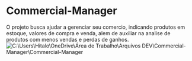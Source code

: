 # Commercial-Manager
O projeto busca ajudar a gerenciar seu comercio, indicando produtos em estoque, valores de compra e venda, alem de auxiliar na analise de produtos com menos vendas e perdas de ganhos.
![C:\Users\Hitalo\OneDrive\Área de Trabalho\Arquivos DEV\Commercial-Manager\Commercial-Manager](image.png)